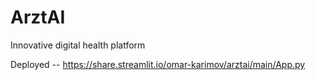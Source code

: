 # ArztAI
 Innovative digital health platform

Deployed -- https://share.streamlit.io/omar-karimov/arztai/main/App.py
